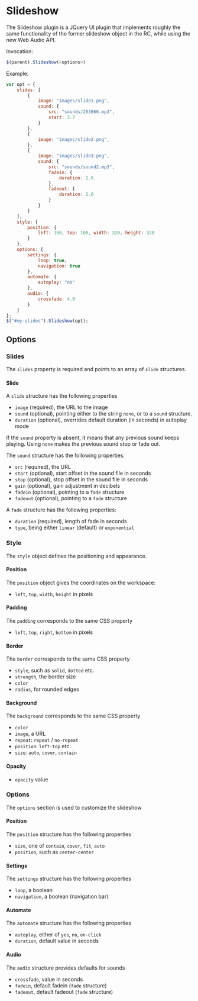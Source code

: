 # Slideshow

The Slideshow plugin is a JQuery UI plugin that implements roughly the same functionality of the 
former slideshow object in the RC, while using the new Web Audio API.

Invocation:

```javascript
$(parent).Slideshow(<options>)
```

Example:

```javascript
var opt = {
    slides: [
        {
            image: "images/slide1.png",
            sound: {
                src: "sounds/203066.mp3",
                start: 3.7
            }
        },
        {
            image: "images/slide2.png",
        },
        {
            image: "images/slide3.png",
            sound: {
                src: "sounds/sound2.mp3",
                fadein: {
                    duration: 2.0
                },
                fadeout: {
                    duration: 2.0
                }
            }
        }
    ],
    style: {
        position: {
            left: 100, top: 100, width: 320, height: 320
        }
    },
    options: {
        settings: {
            loop: true,
            navigation: true
        },
        automate: {
            autoplay: "no"
        },
        audio: {
            crossfade: 4.0
        }
    }
};
$("#my-slides").Slideshow(opt);
```

## Options
 
### Slides
 
The `slides` property is required and points to an array of `slide` structures.
 
#### Slide

A `slide` structure has the following properties

- `image` (required), the URL to the image
- `sound` (optional), pointing either to the string `none`, or to a `sound` structure.
- `duration` (optional), overrides default duration (in seconds) in autoplay mode

If the `sound` property is absent, it means that any previous sound keeps playing. Using `none`
makes the previous sound stop or fade out.

The `sound`  structure has the following properties:

- `src` (required), the URL
- `start` (optional), start offset in the sound file in seconds
- `stop` (optional), stop offset in the sound file in seconds
- `gain` (optional), gain adjustment in decibels
- `fadein` (optional), pointing to a `fade` structure
- `fadeout` (optional), pointing to a `fade` structure

A `fade` structure has the following properties:

- `duration` (required), length of fade in seconds
- `type`, being either `linear` (default) or `exponential`

### Style

The `style` object defines the positioning and appearance.

#### Position

The `position` object gives the coordinates on the workspace:

- `left`, `top`, `width`, `height` in pixels

#### Padding

The `padding` corresponds to the same CSS property

- `left`, `top`, `right`, `bottom` in pixels

#### Border

The `border` corresponds to the same CSS property

- `style`, such as `solid`, `dotted` etc.
- `strength`, the border size
- `color`
- `radius`, for rounded edges

#### Background

The `background` corresponds to the same CSS property

- `color`
- `image`, a URL
- `repeat`: `repeat` / `no-repeat`
- `position`: `left-top` etc.
- `size`: `auto`, `cover`, `contain`

#### Opacity

- `opacity` value

### Options

The `options` section is used to customize the slideshow

#### Position

The `position` structure has the following properties

- `size`, one of `contain`, `cover`, `fit`, `auto`
- `position`, such as `center-center`

#### Settings

The `settings` structure has the following properties

- `loop`, a boolean
- `navigation`, a boolean (navigation bar)

#### Automate

The `automate` structure has the following properties

- `autoplay`, either of `yes`, `no`, `on-click`
- `duration`, default value in seconds

#### Audio

The `audio` structure provides defaults for sounds

- `crossfade`, value in seconds
- `fadein`, default fadein (`fade` structure)
- `fadeout`, default fadeout (`fade` structure)
